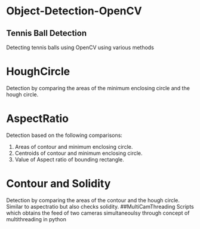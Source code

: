 # Object-Detection-OpenCV
## Tennis Ball Detection
Detecting tennis balls using OpenCV using various methods
  # HoughCircle
   Detection by comparing the areas of the minimum enclosing circle and the hough circle.
  # AspectRatio
   Detection based on the following comparisons:
   1. Areas of contour and minimum enclosing circle.
   2. Centroids of contour and minimum enclosing circle.
   3. Value of Aspect ratio of bounding rectangle.
   
#  Contour and Solidity
   Detection by comparing the areas of the contour and the hough circle. 
   Similar to aspectratio but also checks solidity.
##MultiCamThreading
   Scripts which obtains the feed of two cameras simultaneoulsy through concept of multithreading in python

  
 
